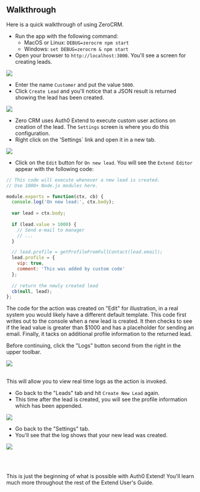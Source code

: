 ## Walkthrough
Here is a quick walkthrough of using ZeroCRM.

* Run the app with the following command: 
  * MacOS or Linux: `DEBUG=zerocrm npm start`
  * Windows: `set DEBUG=zerocrm & npm start`
* Open your browser to `http://localhost:3000`. You'll see a screen for creating leads.

<kbd>
  <img src="https://cloud.githubusercontent.com/assets/141124/24431998/1972e72a-13d4-11e7-832e-f37f1fcf64c4.png">
</kbd>

* Enter the name `Customer` and put the value `5000`. 
* Click `Create Lead` and you'll notice that a JSON result is returned showing the lead has been created.

<kbd>
  <img src="https://cloud.githubusercontent.com/assets/141124/24432002/22b281e2-13d4-11e7-8707-83b82afca115.png">
</kbd>

* Zero CRM uses Auth0 Extend to execute custom user actions on creation of the lead. The `Settings` screen is where you do this configuration. 
* Right click on the 'Settings` link and open it in a new tab.

<kbd>
  <img src="https://cloud.githubusercontent.com/assets/141124/24432017/32a5895a-13d4-11e7-8667-699cafd707ec.png">
</kbd>

* Click on the `Edit` button for `On new lead`. You will see the `Extend Editor` appear with the following code:

```javascript
// This code will execute whenever a new lead is created.
// Use 1000+ Node.js modules here. 

module.exports = function(ctx, cb) {
  console.log('On new lead:', ctx.body);
  
  var lead = ctx.body;
  
  if (lead.value > 1000) {
    // Send e-mail to manager
    // ...
  }

  // lead.profile = getProfileFromFullContact(lead.email);
  lead.profile = {
    vip: true,
    comment: 'This was added by custom code'
  };
 
  // return the newly created lead
  cb(null, lead);
};
```

The code for the action was created on "Edit" for illustration, in a real system you would likely have a different default template. This code first writes out to the console when a new lead is created. It then checks to see if the lead value is greater than $1000 and has a placeholder for sending an email. Finally, it tacks on additional profile information to the returned lead.  

Before continuing, click the "Logs" button second from the right in the upper toolbar. 

<kbd>
  <img src="https://cloud.githubusercontent.com/assets/141124/24432055/6d88ce74-13d4-11e7-8b12-c9a0369116c8.png">
</kbd>
<br><br>

This will allow you to view real time logs as the action is invoked.

* Go back to the "Leads" tab and hit `Create New Lead` again.
* This time after the lead is created, you will see the profile information which has been appended.

<kbd>
  <img src="https://cloud.githubusercontent.com/assets/141124/24432229/90e01804-13d5-11e7-843b-f2bb83dc6480.png">
</kbd>

* Go back to the "Settings" tab.
* You'll see that the log shows that your new lead was created.

<kbd>
  <img src="https://cloud.githubusercontent.com/assets/141124/24432235/9a2e5b5a-13d5-11e7-8c8e-017732f00451.png">
</kbd>

<br><br>

This is just the beginning of what is possible with Auth0 Extend! You'll learn much more throughout the rest of the Extend User's Guide.
